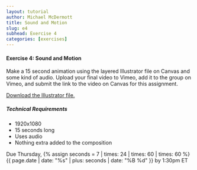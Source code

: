 ```yaml
---
layout: tutorial
author: Michael McDermott
title: Sound and Motion
slug: e4
subhead: Exercise 4
categories: [exercises]
---
```

#### Exercise 4: Sound and Motion
Make a 15 second animation using the layered Illustrator file on Canvas and some kind of audio. Upload your final video to Vimeo, add it to the group on Vimeo, and submit the link to the video on Canvas for this assignment.

[Download the Illustrator file.](https://www.dropbox.com/s/3kaqcqc7kslp5ps/E4-DemoFile.ai?dl=0)

##### Technical Requirements
* 1920x1080
* 15 seconds long
* Uses audio
* Nothing extra added to the composition

<span class="due">Due Thursday, {% assign seconds = 7 | times: 24 | times: 60 | times: 60 %}{{ page.date | date: "%s" | plus: seconds | date: "%B %d" }} by 1:30pm ET</span>
